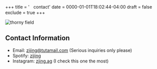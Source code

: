 +++
title = 'ㅤcontact'
date = 0000-01-01T18:02:44-04:00
draft = false
exclude = true
+++

![thorny field](/pics/thornyfield.png)
## Contact Information
- Email: zijing@tutamail.com (Serious inquiries only please)
- Spotify: [zijing](https://open.spotify.com/user/1np8ok67bcb7imcaurqbeinm8?si=176dd7af90b14e2b)
- Instagram: [zjing.ag](https://www.instagram.com/zijing.ag/) (I check this one the most)

